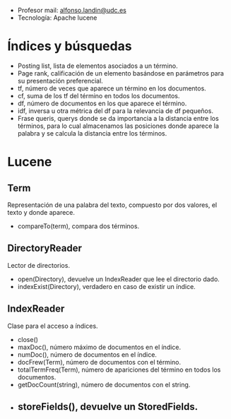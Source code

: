 - Profesor mail: alfonso.landin@udc.es
- Tecnología: Apache lucene

# Índices y búsquedas
- Posting list, lista de elementos asociados a un término.
- Page rank, calificación de un elemento basándose en parámetros para su presentación preferencial.
- tf, número de veces que aparece un término en los documentos.
- cf, suma de los tf del término en todos los documentos.
- df, número de documentos en los que aparece el término.
- idf, inversa u otra métrica del df para la relevancia de df pequeños.
- Frase queris, querys donde se da importancia a la distancia entre los términos, para lo cual almacenamos las posiciones donde aparece la palabra y se calcula la distancia entre los términos.
# Lucene
## Term
Representación de una palabra del texto, compuesto por dos valores, el texto y donde aparece.
- compareTo(term), compara dos términos.

## DirectoryReader
Lector de directorios.
- open(Directory), devuelve un IndexReader que lee el directorio dado.
- indexExist(Directory), verdadero en caso de existir un índice.

## IndexReader
Clase para el acceso a índices.
- close()
- maxDoc(), número máximo de documentos en el índice.
- numDoc(), número de documentos en el índice.
- docFrew(Term), número de documentos con el término.
- totalTermFreq(Term), número de apariciones del término en todos los documentos.
- getDocCount(string), número de documentos con el string.
- storeFields(), devuelve un StoredFields.
	- 

